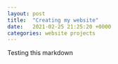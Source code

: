```yaml
---
layout: post
title:  "Creating my website"
date:   2021-02-25 21:25:20 +0000
categories: website projects
---
```


Testing this markdown
